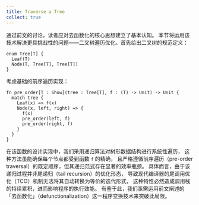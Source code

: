 ```yaml
---
title: Traverse a Tree
collect: true
---
```


通过前文的讨论，读者应对去函数化的核心思想建立了基本认知。
本节将运用该技术解决更具挑战性的问题——二叉树遍历优化。首先给出二叉树的规范定义：

```moonbit
enum Tree[T] {
  Leaf(T)
  Node(T, Tree[T], Tree[T])
}
```

考虑基础的前序遍历实现：

```moonbit
fn pre_order[T : Show](tree : Tree[T], f : (T) -> Unit) -> Unit {
  match tree {
    Leaf(x) => f(x)
    Node(x, left, right) => {
      f(x)
      pre_order(left, f)
      pre_order(right, f)
    }
  }
}
```

在该函数的设计实现中，我们采用递归算法对树形数据结构进行系统性遍历，
这种方法虽能确保每个节点都受到函数 `f` 的精确，
且严格遵循前序遍历（pre-order traversal）的既定顺序，但其递归范式存在显著的效率瓶颈。
具体而言，由于该递归过程并非尾递归（tail recursion）的优化形态，
导致现代编译器的尾调用优化（TCO）机制无法将其自动转换为等价的迭代形式，
这种特性必然造成调用栈的持续累积，进而影响程序的执行效能。
有鉴于此，我们亟需运用前文阐述的「去函数化」（defunctionalization）这一程序变换技术来突破此局限。

